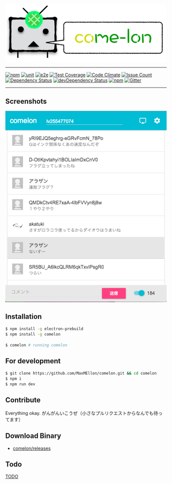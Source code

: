 <p align="center">
  <img src="./assets/img/banner.png">
</p>

- - -

[![npm](https://img.shields.io/npm/v/comelon.svg)](https://www.npmjs.com/package/comelon)
[![unit](https://img.shields.io/circleci/project/MaxMEllon/comelon.svg)](https://circleci.com/gh/MaxMEllon/comelon)
[![e2e](https://travis-ci.org/MaxMEllon/comelon.svg?branch=master)](https://travis-ci.org/MaxMEllon/comelon)
[![Test Coverage](https://codeclimate.com/github/MaxMEllon/comelon/badges/coverage.svg)](https://codeclimate.com/github/MaxMEllon/comelon/coverage)
[![Code Climate](https://codeclimate.com/github/MaxMEllon/comelon/badges/gpa.svg)](https://codeclimate.com/github/MaxMEllon/comelon)
[![Issue Count](https://codeclimate.com/github/MaxMEllon/comelon/badges/issue_count.svg)](https://codeclimate.com/github/MaxMEllon/comelon)
[![Dependency Status](https://david-dm.org/maxmellon/comelon.svg)](https://david-dm.org/maxmellon/comelon)
[![devDependency Status](https://david-dm.org/maxmellon/comelon/dev-status.svg)](https://david-dm.org/maxmellon/comelon#info=devDependencies)
[![npm](https://img.shields.io/npm/l/express.svg)](https://github.com/MaxMEllon/comelon/blob/master/LICENSE.txt)
[![Gitter](https://badges.gitter.im/MaxMEllon/comelon.svg)](https://gitter.im/MaxMEllon/comelon?utm_source=badge&utm_medium=badge&utm_campaign=pr-badge)
<!-- [![Dependency Status](https://gemnasium.com/MaxMEllon/comelon.svg)](https://gemnasium.com/MaxMEllon/comelon) -->
<!-- [![windows](https://ci.appveyor.com/api/projects/status/5i4gddsvsd1i2ba3?svg=true)](https://ci.appveyor.com/project/MaxMEllon/comelon) -->

- - -

## Screenshots

<p align="center">
  <img src="./logs/screenshots/demo.png">
</p>

## Installation

  ```sh
  $ npm install -g electron-prebuild
  $ npm install -g comelon

  $ comelon # running comelon
  ```

## For development

  ```sh
  $ git clone https://github.com/MaxMEllon/comelon.git && cd comelon
  $ npm i
  $ npm run dev
  ```

## Contribute

Everything okay.
がんがんいこうぜ（小さなプルリクエストからなんでも待ってます）

## Download Binary

  - [comelon/releases](https://github.com/MaxMEllon/comelon/releases)

## Todo

[TODO](./TODO.md)

